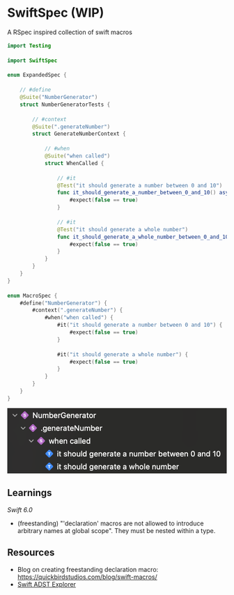 # SwiftSpec (WIP)

A RSpec inspired collection of swift macros

```swift
import Testing

import SwiftSpec

enum ExpandedSpec {

    // #define
    @Suite("NumberGenerator")
    struct NumberGeneratorTests {

        // #context
        @Suite(".generateNumber")
        struct GenerateNumberContext {

            // #when
            @Suite("when called")
            struct WhenCalled {

                // #it
                @Test("it should generate a number between 0 and 10")
                func it_should_generate_a_number_between_0_and_10() async throws {
                    #expect(false == true)
                }

                // #it
                @Test("it should generate a whole number")
                func it_should_generate_a_whole_number_between_0_and_10() async throws {
                    #expect(false == true)
                }
            }
        }
    }
}

enum MacroSpec {
    #define("NumberGenerator") {
        #context(".generateNumber") {
            #when("when called") {
                #it("it should generate a number between 0 and 10") {
                    #expect(false == true)
                }

                #it("it should generate a whole number") {
                    #expect(false == true)
                }
            }
        }
    }
}
```

![Test navigator view](./ReadmeResources/test_navigator.png)

## Learnings

_Swift 6.0_

* (freestanding) "'declaration' macros are not allowed to introduce arbitrary names at global scope".
  They must be nested within a type.

## Resources

* Blog on creating freestanding declaration macro: https://quickbirdstudios.com/blog/swift-macros/
* [Swift ADST Explorer](https://swift-ast-explorer.com/)
